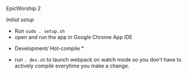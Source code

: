 EpicWorship 2

*Initial setup*
- Run `sudo . setup.sh`
- open and run the app in Google Chrome App IDE

* Development/ Hot-compile *
- run `. dev.sh` to launch webpack on watch mode so you don't have to actively compile everytime you make a change.
